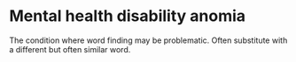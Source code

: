 # Mental health disability anomia

The condition where word finding may be problematic.  Often substitute
with a different but often similar word.
